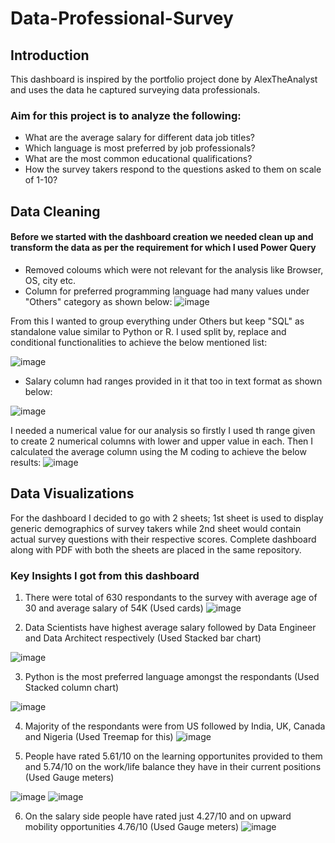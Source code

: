 # Data-Professional-Survey

## Introduction
This dashboard is inspired by the portfolio project done by AlexTheAnalyst and uses the data he captured surveying data professionals. 

### Aim for this project is to analyze the following:
* What are the average salary for different data job titles?
* Which language is most preferred by job professionals?
* What are the most common educational qualifications?
* How the survey takers respond to the questions asked to them on scale of 1-10?

## Data Cleaning
#### Before we started with the dashboard creation we needed clean up and transform the data as per the requirement for which I used Power Query
* Removed coloums which were not relevant for the analysis like Browser, OS, city etc.
* Column for preferred programming language had many values under "Others" category as shown below:
![image](https://github.com/akshaykumar17288/Data-Professional-Survey/assets/133111241/7824975e-286a-4a29-a2b0-56599f8c7e6f)

From this I wanted to group everything under Others but keep "SQL" as standalone value similar to Python or R. I used split by, replace and conditional functionalities to achieve the below mentioned list:

![image](https://github.com/akshaykumar17288/Data-Professional-Survey/assets/133111241/3544d301-36d1-422c-a9bc-e2db9c967ae6)

* Salary column had ranges provided in it that too in text format as shown below:

![image](https://github.com/akshaykumar17288/Data-Professional-Survey/assets/133111241/7bf7607e-8ef5-4017-9d7e-83bd60204825)

I needed a numerical value for our analysis so firstly I used th range given to create 2 numerical columns with lower and upper value in each. Then I calculated the average column using the M coding to achieve the below results:
![image](https://github.com/akshaykumar17288/Data-Professional-Survey/assets/133111241/d2c518ad-62b2-4e0e-a58f-7478a26e3186)

## Data Visualizations
For the dashboard I decided to go with 2 sheets; 1st sheet is used to display generic demographics of survey takers while 2nd sheet would contain actual survey questions with their respective scores. Complete dashboard along with PDF with both the sheets are placed in the same repository.

### Key Insights I got from this dashboard
1. There were total of 630 respondants to the survey with average age of 30 and average salary of 54K (Used cards)
![image](https://github.com/akshaykumar17288/Data-Professional-Survey/assets/133111241/45f78c9d-7913-4c76-8631-31c519812f87)

2. Data Scientists have highest average salary followed by Data Engineer and Data Architect respectively (Used Stacked bar chart)

 ![image](https://github.com/akshaykumar17288/Data-Professional-Survey/assets/133111241/a9493730-7304-4609-bf74-61336d750307)

3. Python is the most preferred language amongst the respondants (Used Stacked column chart)

 ![image](https://github.com/akshaykumar17288/Data-Professional-Survey/assets/133111241/89f36736-cae0-41f5-9907-2e8516f22132)

4. Majority of the respondants were from US followed by India, UK, Canada and Nigeria (Used Treemap for this)
![image](https://github.com/akshaykumar17288/Data-Professional-Survey/assets/133111241/b3872848-b350-4400-8828-98bc5c7d23b7)

5. People have rated 5.61/10 on the learning opportunites provided to them and 5.74/10 on the work/life balance they have in their current positions (Used Gauge meters)

![image](https://github.com/akshaykumar17288/Data-Professional-Survey/assets/133111241/3556edc7-620d-416e-89cb-904f1151c5b5)
![image](https://github.com/akshaykumar17288/Data-Professional-Survey/assets/133111241/19cf3051-fea5-4096-a013-7a28a20c6d21)


6. On the salary side people have rated just 4.27/10 and on upward mobility opportunities 4.76/10 (Used Gauge meters)
![image](https://github.com/akshaykumar17288/Data-Professional-Survey/assets/133111241/888569bd-4940-4e67-85d9-817564a3e447)

